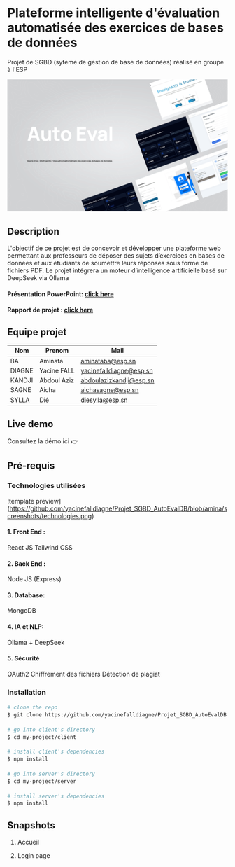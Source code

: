 # Plateforme intelligente d'évaluation automatisée des exercices de bases de données

Projet de SGBD (sytème de gestion de base de données) réalisé en groupe à l'ESP

 ![CoverFile](screenshots/cover.png)


## Description

L'objectif de ce projet est de concevoir et développer une plateforme web permettant aux professeurs de déposer des sujets d’exercices en bases de données et aux étudiants de soumettre leurs réponses sous forme de fichiers PDF. Le projet intégrera un moteur d’intelligence artificielle basé sur DeepSeek via Ollama

#### Présentation PowerPoint: [click here](https://docs.google.com/presentation/d/1d46KOFQ03woHup8jB9OGuX279hMweZSu3i3uLnbdmrg/edit?usp=sharing)  <br>
#### Rapport de projet : [click here](https://docs.google.com/document/d/1mHV5iMTsdMGgk3-IY0vaUpcdU9FVqR830LmGinHtauU/edit?usp=sharing)


## Equipe projet

|Nom       |Prenom         |Mail                                                        |
|----------|---------------|------------------------------------------------------------|
|BA        |Aminata        |[aminataba@esp.sn](mailto:aminataba@esp.sn)                 |
|DIAGNE    |Yacine FALL    |[yacinefalldiagne@esp.sn](mailto:yacinefalldiagne@esp.sn)   |
|KANDJI    |Abdoul Aziz    |[abdoulazizkandji@esp.sn](mailto:abdoulazizkandji@esp.sn)   |
|SAGNE     |Aicha          |[aichasagne@esp.sn](mailto:aichasagne@esp.sn)               |
|SYLLA     |Dié            |[diesylla@esp.sn](mailto:diesylla@esp.sn)                   |

## Live demo

 Consultez la démo ici 👉️ <!-- [https://mosaic.cruip.com/](https://mosaic.cruip.com/) -->

## Pré-requis


### Technologies utilisées

!template preview](https://github.com/yacinefalldiagne/Projet_SGBD_AutoEvalDB/blob/amina/screenshots/technologies.png)

#### 1. Front End :
  React JS
  Tailwind CSS
  
#### 2. Back End :
  Node JS (Express)
  
#### 3. Database:
  MongoDB

#### 4. IA et NLP:
  Ollama + DeepSeek

#### 5. Sécurité
  OAuth2
  Chiffrement des fichiers 
  Détection de plagiat


### Installation
``` bash
# clone the repo
$ git clone https://github.com/yacinefalldiagne/Projet_SGBD_AutoEvalDB.git my-project

# go into client's directory
$ cd my-project/client

# install client's dependencies
$ npm install

# go into server's directory
$ cd my-project/server

# install server's dependencies
$ npm install
```

## Snapshots

1. Accueil

<!-- ![homepg](https://github.com/Ousmane-java/projetSGBD/blob/main/snapshots/accueil.png) -->

2. Login page

<!-- ![loginpg](https://github.com/Ousmane-java/projetSGBD/blob/main/snapshots/page-connexion.png) -->

